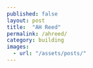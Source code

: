 ```yaml
---
published: false
layout: post
title:  "AH Reed"
permalink: /ahreed/
category: building
images: 
  - url: "/assets/posts/"
---
```


